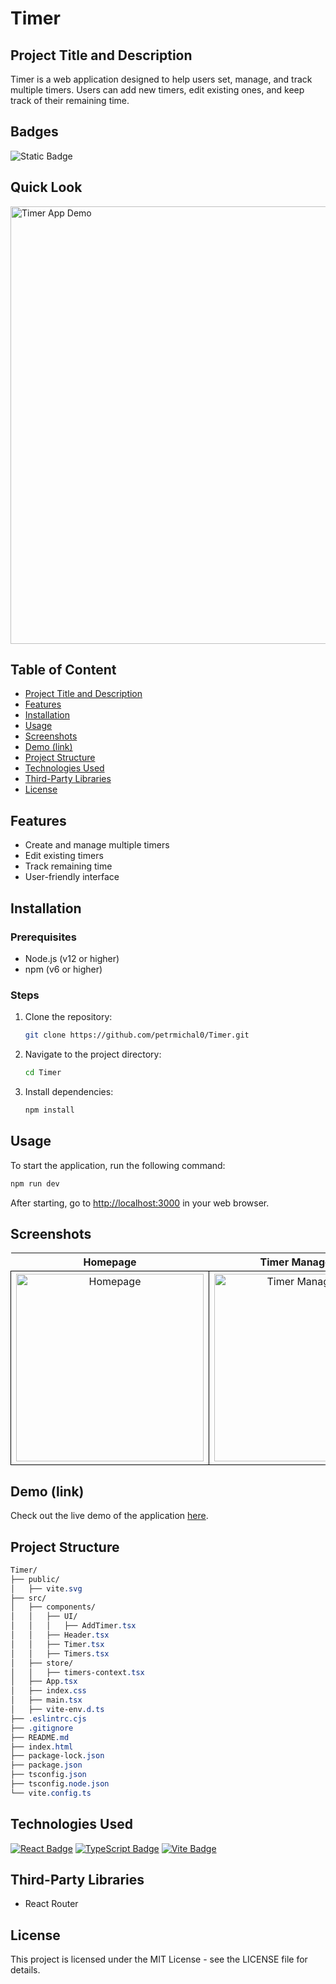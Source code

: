 <link rel="stylesheet" type="text/css" href="./docs/style.css">

# Timer

## Project Title and Description
Timer is a web application designed to help users set, manage, and track multiple timers. Users can add new timers, edit existing ones, and keep track of their remaining time.

## Badges
![Static Badge](https://img.shields.io/badge/status-online-brightgreen)

## Quick Look
<img src="https://github.com/user-attachments/assets/6f17781e-a2f2-424f-b6d5-1c3af8d02f28" width="700" alt="Timer App Demo">

## Table of Content
- [Project Title and Description](#project-title-and-description)
- [Features](#features)
- [Installation](#installation)
- [Usage](#usage)
- [Screenshots](#screenshots)
- [Demo (link)](#demo-link)
- [Project Structure](#project-structure)
- [Technologies Used](#technologies-used)
- [Third-Party Libraries](#third-party-libraries)
- [License](#license)

## Features
- Create and manage multiple timers
- Edit existing timers
- Track remaining time
- User-friendly interface

## Installation

### Prerequisites
- Node.js (v12 or higher)
- npm (v6 or higher)

### Steps

1. Clone the repository:
    ```bash
    git clone https://github.com/petrmichal0/Timer.git
    ```

2. Navigate to the project directory:
    ```bash
    cd Timer
    ```

3. Install dependencies:
    ```bash
    npm install
    ```

## Usage
To start the application, run the following command:
```bash
npm run dev
```

After starting, go to [http://localhost:3000](http://localhost:3000) in your web browser.

## Screenshots

<table>
  <tr>
    <th>Homepage</th>
    <th>Timer Management</th>
  </tr>
  <tr>
    <td style="border: 1px solid black; width: 310px; height: 310px; text-align: center;">
      <img src="https://github.com/user-attachments/assets/37080a48-02ca-44b5-a3fa-9fc61e86d386" width="300" height="300" alt="Homepage">
    </td>
    <td style="border: 1px solid black; width: 310px; height: 310px; text-align: center;">
      <img src="https://github.com/user-attachments/assets/be7de6eb-b3e8-4d31-a328-d9329ca807c8" width="300" height="300" alt="Timer Management">
    </td>
  </tr>
</table>

## Demo (link)

Check out the live demo of the application [here](https://react-timers.netlify.app/).

## Project Structure

```css
Timer/
├── public/
│   ├── vite.svg
├── src/
│   ├── components/
│   │   ├── UI/
│   │   │   ├── AddTimer.tsx
│   │   ├── Header.tsx
│   │   ├── Timer.tsx
│   │   ├── Timers.tsx
│   ├── store/
│   │   ├── timers-context.tsx
│   ├── App.tsx
│   ├── index.css
│   ├── main.tsx
│   ├── vite-env.d.ts
├── .eslintrc.cjs
├── .gitignore
├── README.md
├── index.html
├── package-lock.json
├── package.json
├── tsconfig.json
├── tsconfig.node.json
└── vite.config.ts
```

## Technologies Used

[![React Badge](https://img.shields.io/badge/-React-61DBFB?style=for-the-badge&labelColor=black&logo=react&logoColor=61DBFB)](#)
[![TypeScript Badge](https://img.shields.io/badge/-TypeScript-007ACC?style=for-the-badge&labelColor=black&logo=typescript&logoColor=007ACC)](#)
[![Vite Badge](https://img.shields.io/badge/-Vite-646CFF?style=for-the-badge&labelColor=black&logo=vite&logoColor=646CFF)](#)

## Third-Party Libraries

* React Router

## License

This project is licensed under the MIT License - see the LICENSE file for details.
